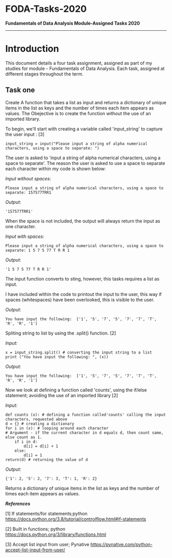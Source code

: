 # FODA-Tasks-2020

**Fundamentals of Data Analysis Module-Assigned Tasks 2020**
***


# Introduction 

This document details a four task assignment, assigned as part of my studies for module - Fundamentals of Data Analysis. Each task, assigned at different stages throughout the term. 



## Task one 

Create A function that takes a list as input and returns a dictionary of unique items in the list as keys and the number of times each item appears as values. The Obejective is to create the function without the use of an imported library. 


 


To begin, we'll start with creating a variable called 'input_string' to capture the user input : [3]
 
    input_string = input("Please input a string of alpha numerical characters, using a space to separate: ")

The user is asked to 'input a string of alpha numerical characters, using a space to separate'. The reason the user is asked to use a space to separate each character within my code is shown below: 

*Input without spaces:*

    Please input a string of alpha numerical characters, using a space to separate: 157577TRR1

*Output*:

    '157577TRR1'

When the space is not included, the output will always return the input as one character. 

*Input with spaces:*

    Please input a string of alpha numerical characters, using a space to separate: 1 5 7 5 77 T R R 1

*Output*:

    '1 5 7 5 77 T R R 1'


The input function converts to sting, however, this tasks requires a list as input. 

I have included within the code to printout the input to the user, this way if spaces (whitespaces) have been overlooked, this is visible to the user. 

*Output:*

    You have input the following:  ['1', '5', '7', '5', '7', '7', 'T', 'R', 'R', '1']
    

Spliting string to list by using the .split() function. [2]

*Input:*


    x = input_string.split() # converting the input string to a list 
    print ("You have input the following: ", (x))

*Output:*


    You have input the following:  ['1', '5', '7', '5', '7', '7', 'T', 'R', 'R', '1']

Now we look at defining a function called 'counts', using the if/else statement; avoiding the use of an imported library [2]

*Input:*



    def counts (x): # defining a function called'counts' calling the input characters, requested above
    d = {} # creating a dictionary 
    for i in (x): # looping around each character 
    # Argument - if the current character in d equals d, then count same, else count as 1.
        if i in d: 
            d[i] = d[i] + 1
        else:
            d[i] = 1 
    return(d) # returning the value of d



    
*Output:*


    {'1': 2, '5': 2, '7': 3, 'T': 1, 'R': 2}


Returns a dictionary of unique items in the list as keys and the number of times each item appears as values.




***References***

[1] If statements/for statements;python https://docs.python.org/3.8/tutorial/controlflow.html#if-statements

[2] Built in functions; python https://docs.python.org/3/library/functions.html

[3] Accept list input from user; Pynative https://pynative.com/python-accept-list-input-from-user/






